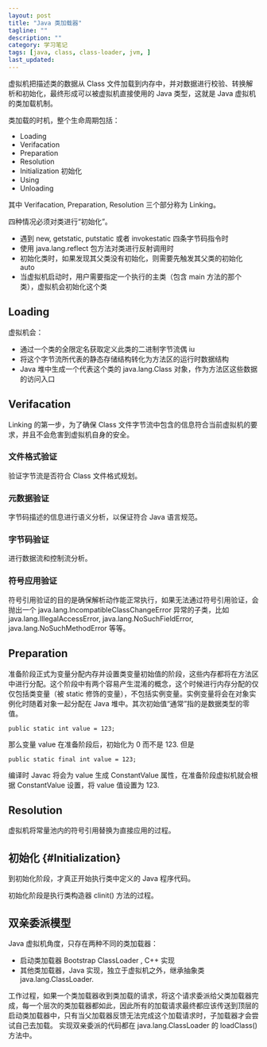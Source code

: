 ```yaml
---
layout: post
title: "Java 类加载器"
tagline: ""
description: ""
category: 学习笔记
tags: [java, class, class-loader, jvm, ]
last_updated:
---
```


虚拟机把描述类的数据从 Class 文件加载到内存中，并对数据进行校验、转换解析和初始化，最终形成可以被虚拟机直接使用的 Java 类型，这就是 Java 虚拟机的类加载机制。

类加载的时机，整个生命周期包括：

- Loading
- Verifacation
- Preparation
- Resolution
- Initialization 初始化
- Using
- Unloading

其中 Verifacation, Preparation, Resolution 三个部分称为 Linking。

四种情况必须对类进行“初始化”。

- 遇到 new, getstatic, putstatic 或者 invokestatic 四条字节码指令时
- 使用 java.lang.reflect 包方法对类进行反射调用时
- 初始化类时，如果发现其父类没有初始化，则需要先触发其父类的初始化 auto
- 当虚拟机启动时，用户需要指定一个执行的主类（包含 main 方法的那个类），虚拟机会初始化这个类

## Loading
虚拟机会：

- 通过一个类的全限定名获取定义此类的二进制字节流偶 iu
- 将这个字节流所代表的静态存储结构转化为方法区的运行时数据结构
- Java 堆中生成一个代表这个类的 java.lang.Class 对象，作为方法区这些数据的访问入口

## Verifacation

Linking 的第一步，为了确保 Class 文件字节流中包含的信息符合当前虚拟机的要求，并且不会危害到虚拟机自身的安全。

### 文件格式验证
验证字节流是否符合 Class 文件格式规划。


### 元数据验证
字节码描述的信息进行语义分析，以保证符合 Java 语言规范。

### 字节码验证
进行数据流和控制流分析。

### 符号应用验证
符号引用验证的目的是确保解析动作能正常执行，如果无法通过符号引用验证，会抛出一个 java.lang.IncompatibleClassChangeError 异常的子类，比如 java.lang.IllegalAccessError, java.lang.NoSuchFieldError, java.lang.NoSuchMethodError 等等。



## Preparation

准备阶段正式为变量分配内存并设置类变量初始值的阶段，这些内存都将在方法区中进行分配。这个阶段中有两个容易产生混淆的概念，这个时候进行内存分配的仅仅包括类变量（被 static 修饰的变量），不包括实例变量。实例变量将会在对象实例化时随着对象一起分配在 Java 堆中。其次初始值“通常”指的是数据类型的零值。

	public static int value = 123;

那么变量 value 在准备阶段后，初始化为 0 而不是 123. 但是

	public static final int value = 123;

编译时 Javac 将会为 value 生成 ConstantValue 属性，在准备阶段虚拟机就会根据 ConstantValue 设置，将 value 值设置为 123.

## Resolution
虚拟机将常量池内的符号引用替换为直接应用的过程。

## 初始化 {#Initialization}

到初始化阶段，才真正开始执行类中定义的 Java 程序代码。

初始化阶段是执行类构造器 clinit() 方法的过程。



## 双亲委派模型
Java 虚拟机角度，只存在两种不同的类加载器：

- 启动类加载器 Bootstrap ClassLoader , C++ 实现
- 其他类加载器，Java 实现，独立于虚拟机之外，继承抽象类 java.lang.ClassLoader.

工作过程，如果一个类加载器收到类加载的请求，将这个请求委派给父类加载器完成，每一个层次的类加载器都如此，因此所有的加载请求最终都应该传送到顶层的启动类加载器中，只有当父加载器反馈无法完成这个加载请求时，子加载器才会尝试自己去加载。
实现双亲委派的代码都在 java.lang.ClassLoader 的 loadClass() 方法中。


